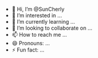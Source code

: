- 👋 Hi, I’m @SunCherly
- 👀 I’m interested in ...
- 🌱 I’m currently learning ...
- 💞️ I’m looking to collaborate on ...
- 📫 How to reach me ...
- 😄 Pronouns: ...
- ⚡ Fun fact: ...

<!---
SunCherly/SunCherly is a ✨ special ✨ repository because its `README.md` (this file) appears on your GitHub profile.
You can click the Preview link to take a look at your changes.
--->
